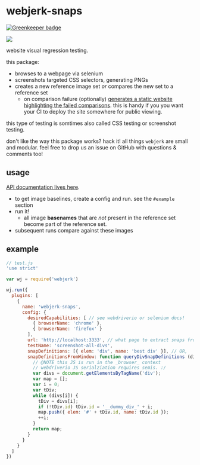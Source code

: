 # webjerk-snaps

[![Greenkeeper badge](https://badges.greenkeeper.io/cdaringe/webjerk-snaps.svg)](https://greenkeeper.io/)

![](https://img.shields.io/badge/standardjs-%E2%9C%93-brightgreen.svg)

website visual regression testing.

this package:

- browses to a webpage via selenium
- screenshots targeted CSS selectors, generating PNGs
- creates a new reference image set _or_ compares the new set to a reference set
  - on comparison failure (optionally) [generates a static website highlighting the failed comparisons](https://github.com/cdaringe/webjerk-image-set-diff-reporter).  this is handy if you you want your CI to deploy the site somewhere for public viewing.

this type of testing is somtimes also called CSS testing or screenshot testing.

don't like the way this package works?  hack it!  all things `webjerk` are small and modular.  feel free to drop us an issue on GitHub with questions & comments too!

## usage

[API documentation lives here](https://cdaringe.github.io/webjerk-snaps/index.html).

- to get image baselines, create a config and run. see the `#example` section
- run it!
  - all image **basenames** that are _not_ present in the reference set become part of the reference set.
- subsequent runs compare against these images

## example

```js
// test.js
'use strict'

var wj = require('webjerk')

wj.run({
  plugins: [
    {
      name: 'webjerk-snaps',
      config: {
        desiredCapabilities: [ // see webdriverio or selenium docs!
          { browserName: 'chrome' },
          { browserName: 'firefox' }
        ],
        url: 'http://localhost:3333', // what page to extract snaps from
        testName: 'screenshot-all-divs',
        snapDefinitions: [{ elem: 'div', name: 'best div' }], // OR,
        snapDefinitionsFromWindow: function queryDivSnapDefinitions (divs, message) {
          // @NOTE this JS is run in the _browser_ context
          // webdriverio JS serialziation requires semis. :/
          var divs = document.getElementsByTagName('div');
          var map = [];
          var i = 0;
          var tDiv;
          while (divs[i]) {
            tDiv = divs[i];
            if (!tDiv.id) tDiv.id = '__dummy_div_' + i;
            map.push({ elem: '#' + tDiv.id, name: tDiv.id });
            ++i;
          }
          return map;
        }
      }
    }
  ]
})
```
